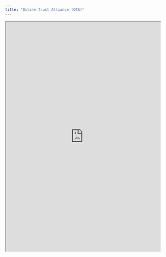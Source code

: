 ```yaml
---
title: "Online Trust Alliance (OTA)"
---
```



<iframe height="750" width="100%" src="https://ewelton.github.io/ktest/wiki.html#Online%20Trust%20Alliance%20(OTA)"></iframe>
